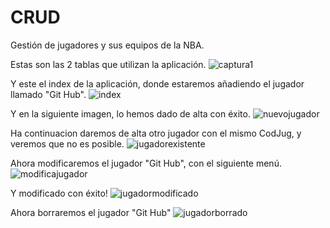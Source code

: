 # CRUD

Gestión de jugadores y sus equipos de la NBA.


Estas son las 2 tablas que utilizan la aplicación.
![captura1](https://user-images.githubusercontent.com/33193519/53928216-93731200-4089-11e9-9553-43667341261a.PNG)

Y este el index de la aplicación, donde estaremos añadiendo el jugador llamado "Git Hub".
![index](https://user-images.githubusercontent.com/33193519/53928275-c917fb00-4089-11e9-93a1-f9c96f1cbced.JPG)

Y en la siguiente imagen, lo hemos dado de alta con éxito.
![nuevojugador](https://user-images.githubusercontent.com/33193519/53928339-04b2c500-408a-11e9-8876-2dce2904ca56.JPG)

Ha continuacion daremos de alta otro jugador con el mismo CodJug, y veremos que no es posible.
![jugadorexistente](https://user-images.githubusercontent.com/33193519/53928384-2d3abf00-408a-11e9-8546-b913dd279048.JPG)

Ahora modificaremos el jugador "Git Hub", con el siguiente menú.
![modificajugador](https://user-images.githubusercontent.com/33193519/53928414-52c7c880-408a-11e9-986d-135eb46ab4bb.JPG)

Y modificado con éxito!
![jugadormodificado](https://user-images.githubusercontent.com/33193519/53928453-78ed6880-408a-11e9-9f9d-30bf41c83a14.JPG)

Ahora borraremos el jugador "Git Hub"
![jugadorborrado](https://user-images.githubusercontent.com/33193519/53928477-94f10a00-408a-11e9-995c-7b14bb9420b8.JPG)
